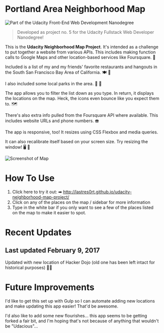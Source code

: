 # Portland Area Neighborhood Map

![Part of the Udacity Front-End Web Development Nanodegree](https://img.shields.io/badge/Udacity-Fullstack-Web%20Web%20Developer%20Nanodegree-02b3e4.svg)

> Developed as project no. 5 for the Udacity Fullstack Web Developer Nanodegree!

This is the **Udacity Neighborhood Map Project**. It's intended as a challenge to put together a website from various APIs. This includes making function calls to Google Maps and other location-based services like Foursquare. 🔰

Included is a list of my and my friends' favorite restaurants and hangouts in the South San Francisco Bay Area of California. 🍽 🍲

I also included some local parks in the area. 🌳 🌲

The app allows you to filter the list down as you type. In return, it displays the locations on the map. Heck, the icons even bounce like you expect them to. 🗺

There's also extra info pulled from the Foursquare API where available. This includes website URLs and phone numbers. ☎️

The app is responsive, too! It resizes using CSS Flexbox and media queries. 

It can also recalibrate itself based on your screen size. Try resizing the window! 🖥 📲

![Screenshot of Map](http://i.imgur.com/gOvmzrv.png)

# How To Use

1. Click here to try it out: ➡  <http://lastres0rt.github.io/udacity-neighborhood-map-project/> 
2. Click on any of the places on the map / sidebar for more information
3. Type in the white bar if you only want to see a few of the places listed on the map to make it easier to spot.

# Recent Updates
## Last updated February 9, 2017

Updated with new location of Hacker Dojo (old one has been left intact for historical purposes) 👩🏽‍

# Future Improvements
 
I'd like to get this set up with Gulp so I can automate adding new locations and make updating this app easier! That'd be awesome.

I'd also like to add some new flourishes... this app seems to be getting forked a fair bit, and I'm hoping that's not because of anything that wouldn't be "Udacious"...